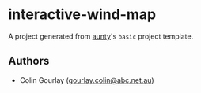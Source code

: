 # interactive-wind-map

A project generated from [aunty](https://github.com/abcnews/aunty)'s `basic` project template.

## Authors

- Colin Gourlay ([gourlay.colin@abc.net.au](mailto:gourlay.colin@abc.net.au))
